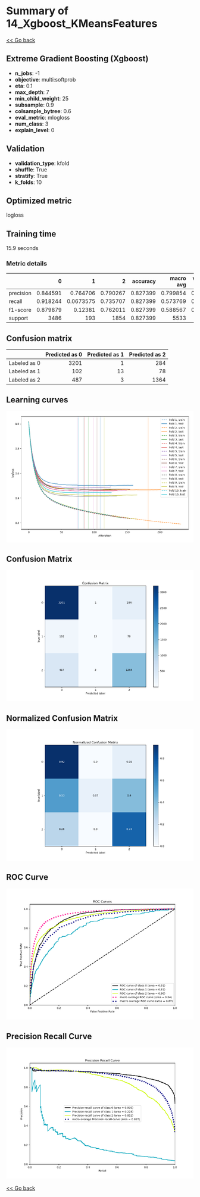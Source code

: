 # Summary of 14_Xgboost_KMeansFeatures

[<< Go back](../README.md)


## Extreme Gradient Boosting (Xgboost)
- **n_jobs**: -1
- **objective**: multi:softprob
- **eta**: 0.1
- **max_depth**: 7
- **min_child_weight**: 25
- **subsample**: 0.9
- **colsample_bytree**: 0.6
- **eval_metric**: mlogloss
- **num_class**: 3
- **explain_level**: 0

## Validation
 - **validation_type**: kfold
 - **shuffle**: True
 - **stratify**: True
 - **k_folds**: 10

## Optimized metric
logloss

## Training time

15.9 seconds

### Metric details
|           |           0 |           1 |           2 |   accuracy |   macro avg |   weighted avg |   logloss |
|:----------|------------:|------------:|------------:|-----------:|------------:|---------------:|----------:|
| precision |    0.844591 |   0.764706  |    0.790267 |   0.827399 |    0.799854 |       0.823601 |  0.457336 |
| recall    |    0.918244 |   0.0673575 |    0.735707 |   0.827399 |    0.573769 |       0.827399 |  0.457336 |
| f1-score  |    0.879879 |   0.12381   |    0.762011 |   0.827399 |    0.588567 |       0.814011 |  0.457336 |
| support   | 3486        | 193         | 1854        |   0.827399 | 5533        |    5533        |  0.457336 |


## Confusion matrix
|              |   Predicted as 0 |   Predicted as 1 |   Predicted as 2 |
|:-------------|-----------------:|-----------------:|-----------------:|
| Labeled as 0 |             3201 |                1 |              284 |
| Labeled as 1 |              102 |               13 |               78 |
| Labeled as 2 |              487 |                3 |             1364 |

## Learning curves
![Learning curves](learning_curves.png)
## Confusion Matrix

![Confusion Matrix](confusion_matrix.png)


## Normalized Confusion Matrix

![Normalized Confusion Matrix](confusion_matrix_normalized.png)


## ROC Curve

![ROC Curve](roc_curve.png)


## Precision Recall Curve

![Precision Recall Curve](precision_recall_curve.png)



[<< Go back](../README.md)
